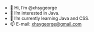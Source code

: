 - 👋 Hi, I’m @xhsygeorge
- 👀 I’m interested in Java.
- 🌱 I’m currently learning Java and CSS.
- 📫 E-mail: xhsygeorge@gmail.com

<!---
xhsygeorge/xhsygeorge is a ✨ special ✨ repository because its `README.md` (this file) appears on your GitHub profile.
You can click the Preview link to take a look at your changes.
--->
